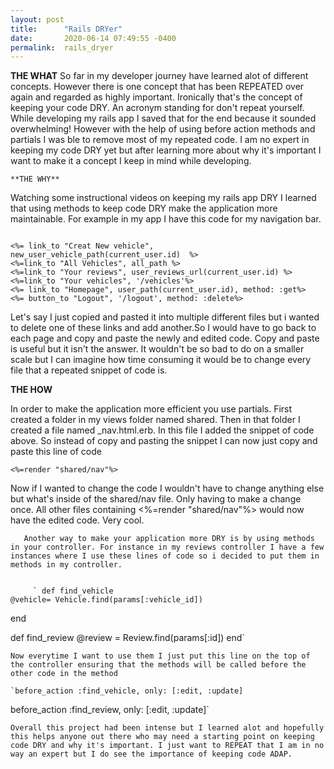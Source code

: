 ```yaml
---
layout: post
title:      "Rails DRYer"
date:       2020-06-14 07:49:55 -0400
permalink:  rails_dryer
---
```


**THE WHAT**
  So far in my developer journey have learned alot of different concepts. However there is one concept that has been REPEATED over again and regarded as highly important. Ironically that's the concept of keeping your code DRY. An acronym standing for don't repeat yourself. While developing my rails app I saved that for the end because it sounded overwhelming! However with the help of using before action methods and partials I was ble to remove most of my repeated code. I am no expert in keeping my code DRY yet but after learning more about why it's important I want to make it a concept I keep in mind while developing.
	
	**THE WHY**
Watching some instructional videos on keeping my rails app DRY I learned that using methods to keep code DRY make the application more maintainable. For example in my app I have this code for my navigation bar.
	 
```

<%= link_to "Creat New vehicle", new_user_vehicle_path(current_user.id)  %>
<%=link_to "All Vehicles", all_path %> 
<%=link_to "Your reviews", user_reviews_url(current_user.id) %> 
<%=link_to "Your vehicles", '/vehicles'%>
<%= link_to "Homepage", user_path(current_user.id), method: :get%>
<%= button_to "Logout", '/logout', method: :delete%>

```

Let's say I just copied and pasted it into multiple different files but i wanted to delete one of these links and add another.So I would have to go back to each page and copy and paste the newly and edited code. Copy and paste is useful but it isn't the answer. It wouldn't be so bad to do on a smaller scale but I can imagine how time consuming it would be to change every file that a repeated snippet of code is.
	

**THE HOW**

In order to make the application more efficient you use partials. First created a folder in my views folder named shared. Then in that folder I created a file named  _nav.html.erb.  In this file I added the snippet of code above. So instead of copy and pasting the snippet I can now just copy and paste this line of code
		 
```
<%=render "shared/nav"%>

```

   Now if I wanted to change the code I wouldn't have to change anything else but what's inside of the shared/nav file. 
	 Only having to make a change once. All  other files containing <%=render "shared/nav"%> would now have the edited code. Very cool.
	 
	   Another way to make your application more DRY is by using methods in your controller. For instance in my reviews controller I have a few instances where I use these lines of code so i decided to put them in methods in my controller.
		 
		 
		 ` def find_vehicle
    @vehicle= Vehicle.find(params[:vehicle_id])
  end
  
  def find_review 
    @review = Review.find(params[:id])
  end`
	
	Now everytime I want to use them I just put this line on the top of the controller ensuring that the methods will be called before the other code in the method
	
	`before_action :find_vehicle, only: [:edit, :update]
  before_action :find_review, only: [:edit, :update]`
	
	Overall this project had been intense but I learned alot and hopefully this helps anyone out there who may need a starting point on keeping code DRY and why it's important. I just want to REPEAT that I am in no way an expert but I do see the importance of keeping code ADAP. 
	 
